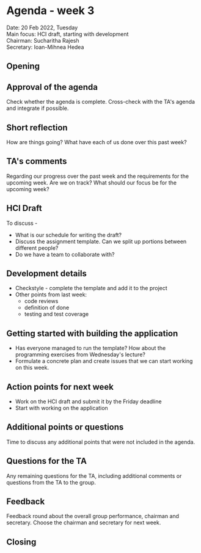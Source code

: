 # Agenda - week 3

Date:           20 Feb 2022, Tuesday\
Main focus:     HCI draft, starting with development\
Chairman:       Sucharitha Rajesh\
Secretary:      Ioan-Mihnea Hedea 

## Opening

## Approval of the agenda
Check whether the agenda is complete. Cross-check with the TA's agenda and integrate if possible. 

## Short reflection
How are things going? What have each of us done over this past week? 

## TA's comments 
Regarding our progress over the past week and the requirements for the upcoming week. Are we on track? What should our focus be for the upcoming week? 

## HCI Draft 
To discuss - 
- What is our schedule for writing the draft? 
- Discuss the assignment template. Can we split up portions between different people?
- Do we have a team to collaborate with? 

## Development details 
- Checkstyle - complete the template and add it to the project 
- Other points from last week: 
    - code reviews
    - definition of done
    - testing and test coverage 

## Getting started with building the application
- Has everyone managed to run the template? How about the programming exercises from Wednesday's lecture? 
- Formulate a concrete plan and create issues that we can start working on this week. 

## Action points for next week
- Work on the HCI draft and submit it by the Friday deadline
- Start with working on the application

## Additional points or questions
Time to discuss any additional points that were not included in the agenda. 

## Questions for the TA
Any remaining questions for the TA, including additional comments or questions from the TA to the group.

## Feedback
Feedback round about the overall group performance, chairman and secretary. 
Choose the chairman and secretary for next week. 

## Closing

